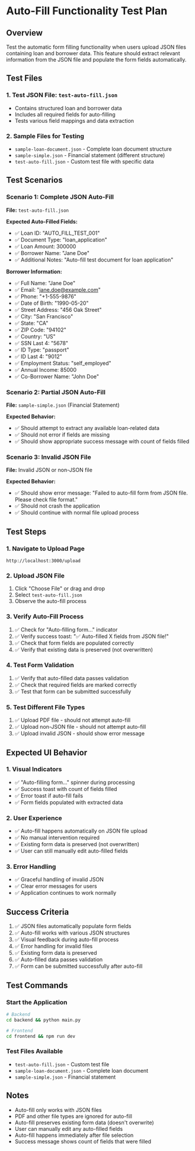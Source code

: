 # Auto-Fill Functionality Test Plan

## Overview

Test the automatic form filling functionality when users upload JSON files containing loan and borrower data. This feature should extract relevant information from the JSON file and populate the form fields automatically.

## Test Files

### 1. Test JSON File: `test-auto-fill.json`
- Contains structured loan and borrower data
- Includes all required fields for auto-filling
- Tests various field mappings and data extraction

### 2. Sample Files for Testing
- `sample-loan-document.json` - Complete loan document structure
- `sample-simple.json` - Financial statement (different structure)
- `test-auto-fill.json` - Custom test file with specific data

## Test Scenarios

### Scenario 1: Complete JSON Auto-Fill
**File:** `test-auto-fill.json`

**Expected Auto-Filled Fields:**
- ✅ Loan ID: "AUTO_FILL_TEST_001"
- ✅ Document Type: "loan_application"
- ✅ Loan Amount: 300000
- ✅ Borrower Name: "Jane Doe"
- ✅ Additional Notes: "Auto-fill test document for loan application"

**Borrower Information:**
- ✅ Full Name: "Jane Doe"
- ✅ Email: "jane.doe@example.com"
- ✅ Phone: "+1-555-9876"
- ✅ Date of Birth: "1990-05-20"
- ✅ Street Address: "456 Oak Street"
- ✅ City: "San Francisco"
- ✅ State: "CA"
- ✅ ZIP Code: "94102"
- ✅ Country: "US"
- ✅ SSN Last 4: "5678"
- ✅ ID Type: "passport"
- ✅ ID Last 4: "9012"
- ✅ Employment Status: "self_employed"
- ✅ Annual Income: 85000
- ✅ Co-Borrower Name: "John Doe"

### Scenario 2: Partial JSON Auto-Fill
**File:** `sample-simple.json` (Financial Statement)

**Expected Behavior:**
- ✅ Should attempt to extract any available loan-related data
- ✅ Should not error if fields are missing
- ✅ Should show appropriate success message with count of fields filled

### Scenario 3: Invalid JSON File
**File:** Invalid JSON or non-JSON file

**Expected Behavior:**
- ✅ Should show error message: "Failed to auto-fill form from JSON file. Please check file format."
- ✅ Should not crash the application
- ✅ Should continue with normal file upload process

## Test Steps

### 1. Navigate to Upload Page
```
http://localhost:3000/upload
```

### 2. Upload JSON File
1. Click "Choose File" or drag and drop
2. Select `test-auto-fill.json`
3. Observe the auto-fill process

### 3. Verify Auto-Fill Process
1. ✅ Check for "Auto-filling form..." indicator
2. ✅ Verify success toast: "✅ Auto-filled X fields from JSON file!"
3. ✅ Check that form fields are populated correctly
4. ✅ Verify that existing data is preserved (not overwritten)

### 4. Test Form Validation
1. ✅ Verify that auto-filled data passes validation
2. ✅ Check that required fields are marked correctly
3. ✅ Test that form can be submitted successfully

### 5. Test Different File Types
1. ✅ Upload PDF file - should not attempt auto-fill
2. ✅ Upload non-JSON file - should not attempt auto-fill
3. ✅ Upload invalid JSON - should show error message

## Expected UI Behavior

### 1. Visual Indicators
- ✅ "Auto-filling form..." spinner during processing
- ✅ Success toast with count of fields filled
- ✅ Error toast if auto-fill fails
- ✅ Form fields populated with extracted data

### 2. User Experience
- ✅ Auto-fill happens automatically on JSON file upload
- ✅ No manual intervention required
- ✅ Existing form data is preserved (not overwritten)
- ✅ User can still manually edit auto-filled fields

### 3. Error Handling
- ✅ Graceful handling of invalid JSON
- ✅ Clear error messages for users
- ✅ Application continues to work normally

## Success Criteria

1. ✅ JSON files automatically populate form fields
2. ✅ Auto-fill works with various JSON structures
3. ✅ Visual feedback during auto-fill process
4. ✅ Error handling for invalid files
5. ✅ Existing form data is preserved
6. ✅ Auto-filled data passes validation
7. ✅ Form can be submitted successfully after auto-fill

## Test Commands

### Start the Application
```bash
# Backend
cd backend && python main.py

# Frontend
cd frontend && npm run dev
```

### Test Files Available
- `test-auto-fill.json` - Custom test file
- `sample-loan-document.json` - Complete loan document
- `sample-simple.json` - Financial statement

## Notes

- Auto-fill only works with JSON files
- PDF and other file types are ignored for auto-fill
- Auto-fill preserves existing form data (doesn't overwrite)
- User can manually edit any auto-filled fields
- Auto-fill happens immediately after file selection
- Success message shows count of fields that were filled

